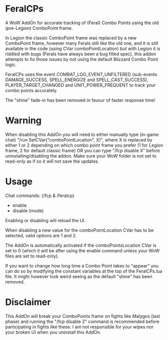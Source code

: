 # FeralCPs

A WoW AddOn for accurate tracking of (Feral) Combo Points using the old (pre-Legion) ComboPoint frame.

In Legion the classic ComboPoint frame was replaced by a new ComboPoint frame, however many Ferals still like the old one, and it is
still available in the code (using CVar comboPointLocation) but with Legion it is riddled with bugs (Ferals have always been a bug filled spec), this
addon attempts to fix those issues by not using the default Blizzard Combo Point logic.

FeralCPs uses the event COMBAT_LOG_EVENT_UNFILTERED (sub-events DAMAGE_SUCCESS, SPELL_ENERGIZE and SPELL_CAST_SUCCESS), PLAYER_TARGET_CHANGED and UNIT_POWER_FREQUENT
to track your combo points accurately.

The "shine" fade-in has been removed in favour of faster response time!

# Warning

When disabling this AddOn you will need to either manually type (in-game chat) "/run SetCVar("comboPointLocation", X)", where X is replaced by either 1 or 2 depending on which
combo point frame you prefer (1 for Legion frame, 2 for default classic frame) OR you can type "/fcp disable X" before uninstalling/disabling the addon. Make sure your WoW folder is not
set to read-only as if so it will not save the updates.
# Usage

Chat commands: (/fcp & /feralcp)
  - enable
  - disable (mode)
  
Enabling or disabling will reload the UI. 

When disabling a new value for the comboPointLocation CVar has to be selected, valid options are 1 and 2.

The AddOn is automatically activated if the comboPointsLocation CVar is set to 0 (which it will be after using the enable command unless your WoW files are set to read-only).

If you want to change how long time a Combo Point takes to "appear" you can do so by modifying the constant variables at the top of the FeralCPs.lua file.
It might however look weird seeing as the default "shine" has been removed.

# Disclaimer

This AddOn will break your ComboPoints frame on fights like Malygos (last phase) and running the "/fcp disable 2" command is recommended before participating in fights
like these. I am not responsible for your wipes nor your broken UI when you uninstall this AddOn.

